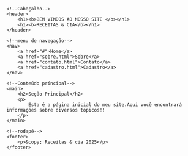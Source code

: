 <!DOCTYPE html>
<html lang="pt-BR">
<head>
    <meta charset="UTF-8">
    <meta name="viewport" content="width=device-width, initial-scale=1.0">
    <title>Minha página home</title>
    <link rel="stylesheet" href="style.css">
</head>
<body>

    <!--Cabeçalho-->
    <header>
        <h1><b>BEM VINDOS AO NOSSO SITE </b></h1>
        <h1><b>RECEITAS & CIA</b></h1>
    </header>

    <!--menu de navegação-->
    <nav>
        <a href="#">Home</a>
        <a href="sobre.html">Sobre</a>
        <a href="contato.html">Contato</a>
        <a href="cadastro.html">Cadastro</a>
    </nav>

    <!--Conteúdo príncipal-->
    <main>
        <h2>Seção Principal</h2>
        <p>
            Esta é a página inicial do meu site.Aqui você encontrará informações sobre diversos tópicos!!
        </p>
    </main>

    <!--rodapé-->
    <footer>
        <p>&copy; Receitas & cia 2025</p>
    </footer>

</body>
</html>
